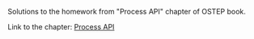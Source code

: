 Solutions to the homework from "Process API" chapter of OSTEP book.

Link to the chapter: [Process API](http://pages.cs.wisc.edu/~remzi/OSTEP/cpu-api.pdf)
